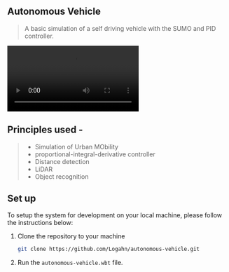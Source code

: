 ## Autonomous Vehicle

> A basic simulation of a self driving vehicle with the SUMO and PID controller.

 ![](https://github.com/Logahn/autonomous-vehicle/blob/master/documentation/autonomous_vehicle1.mp4?raw=true)

## Principles used  -
> * Simulation of Urban MObility
>* proportional-integral-derivative controller
>* Distance detection
>* LiDAR
>* Object recognition

## Set up

To setup the system for development on your local machine, please follow the instructions below:

1. Clone the repository to your machine

   ```bash
   git clone https://github.com/Logahn/autonomous-vehicle.git
   ```

2. Run the ```autonomous-vehicle.wbt``` file.
   
